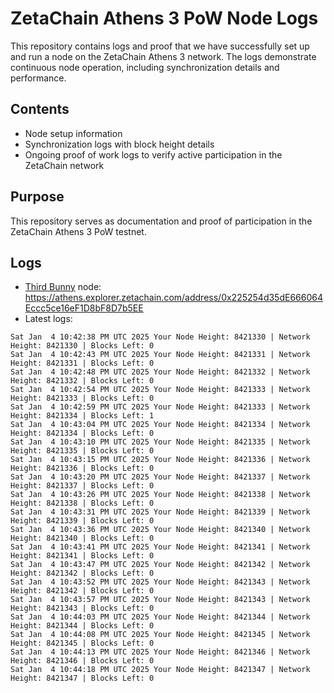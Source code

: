 # ZetaChain Athens 3 PoW Node Logs
This repository contains logs and proof that we have successfully set up and run a node on the ZetaChain Athens 3 network. The logs demonstrate continuous node operation, including synchronization details and performance.

## Contents
- Node setup information
- Synchronization logs with block height details
- Ongoing proof of work logs to verify active participation in the ZetaChain network

## Purpose
This repository serves as documentation and proof of participation in the ZetaChain Athens 3 PoW testnet.

## Logs

- [Third Bunny](https://thirdbunny.xyz/) node: https://athens.explorer.zetachain.com/address/0x225254d35dE666064Eccc5ce16eF1D8bF8D7b5EE
- Latest logs:
```
Sat Jan  4 10:42:38 PM UTC 2025 Your Node Height: 8421330 | Network Height: 8421330 | Blocks Left: 0
Sat Jan  4 10:42:43 PM UTC 2025 Your Node Height: 8421331 | Network Height: 8421331 | Blocks Left: 0
Sat Jan  4 10:42:48 PM UTC 2025 Your Node Height: 8421332 | Network Height: 8421332 | Blocks Left: 0
Sat Jan  4 10:42:54 PM UTC 2025 Your Node Height: 8421333 | Network Height: 8421333 | Blocks Left: 0
Sat Jan  4 10:42:59 PM UTC 2025 Your Node Height: 8421333 | Network Height: 8421334 | Blocks Left: 1
Sat Jan  4 10:43:04 PM UTC 2025 Your Node Height: 8421334 | Network Height: 8421334 | Blocks Left: 0
Sat Jan  4 10:43:10 PM UTC 2025 Your Node Height: 8421335 | Network Height: 8421335 | Blocks Left: 0
Sat Jan  4 10:43:15 PM UTC 2025 Your Node Height: 8421336 | Network Height: 8421336 | Blocks Left: 0
Sat Jan  4 10:43:20 PM UTC 2025 Your Node Height: 8421337 | Network Height: 8421337 | Blocks Left: 0
Sat Jan  4 10:43:26 PM UTC 2025 Your Node Height: 8421338 | Network Height: 8421338 | Blocks Left: 0
Sat Jan  4 10:43:31 PM UTC 2025 Your Node Height: 8421339 | Network Height: 8421339 | Blocks Left: 0
Sat Jan  4 10:43:36 PM UTC 2025 Your Node Height: 8421340 | Network Height: 8421340 | Blocks Left: 0
Sat Jan  4 10:43:41 PM UTC 2025 Your Node Height: 8421341 | Network Height: 8421341 | Blocks Left: 0
Sat Jan  4 10:43:47 PM UTC 2025 Your Node Height: 8421342 | Network Height: 8421342 | Blocks Left: 0
Sat Jan  4 10:43:52 PM UTC 2025 Your Node Height: 8421343 | Network Height: 8421342 | Blocks Left: 0
Sat Jan  4 10:43:57 PM UTC 2025 Your Node Height: 8421343 | Network Height: 8421343 | Blocks Left: 0
Sat Jan  4 10:44:03 PM UTC 2025 Your Node Height: 8421344 | Network Height: 8421344 | Blocks Left: 0
Sat Jan  4 10:44:08 PM UTC 2025 Your Node Height: 8421345 | Network Height: 8421345 | Blocks Left: 0
Sat Jan  4 10:44:13 PM UTC 2025 Your Node Height: 8421346 | Network Height: 8421346 | Blocks Left: 0
Sat Jan  4 10:44:18 PM UTC 2025 Your Node Height: 8421347 | Network Height: 8421347 | Blocks Left: 0
```
